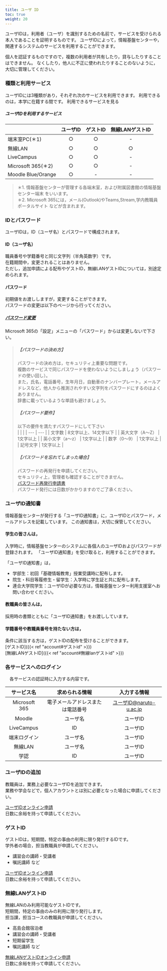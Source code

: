 ```yaml
---
title: ユーザ ID
toc: true
weight: 20
---
```

 ユーザIDは，利用者（ユーザ）を識別するための名前で，サービスを受けられる本人であることを証明するものです。
 ユーザIDによって，情報基盤センターや，関連するシステムのサービスを利用することができます。  

 個人を認証するものですので，複数の利用者が共有したり，貸与したりすることはできません。
 なくしたり，他人に不正に使われたりすることのないように，大切に管理してください。
 
### 種類と利用サービス
ユーザIDには3種類があり，それぞれ次のサービスを利用できます。
利用できるのは，本学に在籍する間です。
利用できるサービスを見る

##### ユーザIDを利用するサービス
|  | ユーザID | ゲストID | 無線LANゲストID |
| --- | :---: | :---: | :---: |
| 端末室PC(＊1) | ○ | ○ |  -  |
| 無線LAN | ○ | ○ | ○ |
| LiveCampus | ○ | ○ |  -  |
| Microsoft 365(＊2) | ○ | ○ |  -  |
| Moodle Blue/Orange | ○ |  -  |  -  |

> ＊1. 情報基盤センターが管理する各端末室，および附属図書館の情報基盤センター端末 をいいます。  
> ＊2. Microsoft 365には，メール(Outlook)やTeams,Stream,学内教職員ポータルサイト などが含まれます。  

### IDとパスワード
ユーザIDは，ID（ユーザ名）とパスワードで構成されます。

#### ID（ユーザ名）
 職員番号や学籍番号と同じ文字列（半角英数字）です。  
 在籍期間中，変更されることはありません。  
 ただし，追加申請による配布やゲストID，無線LANゲストIDについては，別途定められます。  

#### パスワード
 初期値をお渡ししますが，変更することができます。  
 パスワードの変更は以下のページから行ってください。  

##### [パスワード変更](https://idm.naruto-u.ac.jp/passweb/passwd.jsp)

Microsoft 365の「設定」メニューの「パスワード」からは変更しないで下さい。  

> ##### 【パスワードの決め方】
> パスワードの決め方は，セキュリティ上重要な問題です。  
 複数のサービスで同じパスワードを使わないようにしましょう（パスワードの使い回し）。  
 また，氏名，電話番号，生年月日，自動車のナンバープレート，メールアドレスなど，他人から推測されやすい文字列をパスワードにするのはよくありません。  
 辞書に載っているような単語も避けましょう。
> ##### 【パスワード要件】
> 以下の要件を満たすパスワードにして下さい  
|  |  |
| --- | --- |
| 文字数  | 8文字以上、14文字以下 |
| 英大文字（A～Z） | 1文字以上 |
| 英小文字（a～z） | 1文字以上 |
| 数字（0～9） | 1文字以上 |
| 記号文字 | 1文字以上 |
>
> ##### 【パスワードを忘れてしまった場合】
> パスワードの再発行を申請してください。  
 セキュリティ上，管理者も確認することができません。  
 [パスワード再発行申請書](passwordRE_f.pdf)   
 パスワード発行には日数がかかりますのでご了承ください。  

### ユーザID通知書
 情報基盤センターが発行する「ユーザID通知書」に，ユーザIDとパスワード，メールアドレスを記載しています。
 この通知書は，大切に保管してください。
 
#### 学生の皆さんは，
 入学時に，情報基盤センターのシステムに各個人のユーザIDおよびパスワードが登録されます。
 「ユーザID通知書」を受け取ると，利用することができます。
 
 「ユーザID通知書」は，  

 * 学部生：初回「基礎情報教育」授業受講時に配布します。  
 * 院生・科目等履修生・留学生：入学時に学生証と共に配布します。  
 * 連合大学院学生：ユーザIDが必要な方は，情報基盤センター利用支援室へお問い合わせください。
 

#### 教職員の皆さんは，
 採用時の書類とともに「ユーザID通知書」をお渡ししています。
 
  
#### 学籍番号や教職員番号を持たない方は，
 条件に該当する方は，ゲストIDの配布を受けることができます。  
 [ゲストID]({{< ref "account#ゲストid" >}})  
 [無線LANゲストID]({{< ref "account#無線lanゲストid" >}})
 
 
 
### 各サービスへのログイン
 　各サービスの認証時に入力する内容です。
 
| サービス名 | 求められる情報 | 入力する情報 |
| :---: | :---: | :---: |
| Microsoft 365 | 電子メールアドレスまたは電話番号 | ユーザID@naruto-u.ac.jp |
| Moodle | ユーザ名 | ユーザID |
| LiveCampus | ID | ユーザID |
| 端末ログイン | ユーザ名 | ユーザID |
| 無線LAN | ユーザ名 | ユーザID |
| 学認 | ID | ユーザID |
 
### ユーザIDの追加

教職員は，業務上必要なユーザIDを追加できます。  
業務や学会などで，個人アカウントとは別に必要となった場合に申請してください。  

[ユーザIDオンライン申請](https://forms.office.com/r/D3NGLPVQAz)  
日数に余裕を持って申請してください。

### ゲストID

ゲストIDは，短期間，特定の事由の利用に限り発行するIDです。  
学外者の場合，担当教職員が申請してください。  

- 講習会の講師・受講者
- 嘱託講師 など

[ユーザIDオンライン申請](https://forms.office.com/r/D3NGLPVQAz)  
日数に余裕を持って申請してください。

### 無線LANゲストID

無線LANのみ利用可能なゲストIDです。  
短期間，特定の事由のみの利用に限り発行します。  
担当課，担当コースの教職員が申請してください。  

- 高島会館宿泊者
- 講習会の講師・受講者
- 短期留学生
- 嘱託講師 など

[無線LANゲストIDオンライン申請](https://forms.office.com/r/D3NGLPVQAz)  
 日数に余裕を持って申請してください。